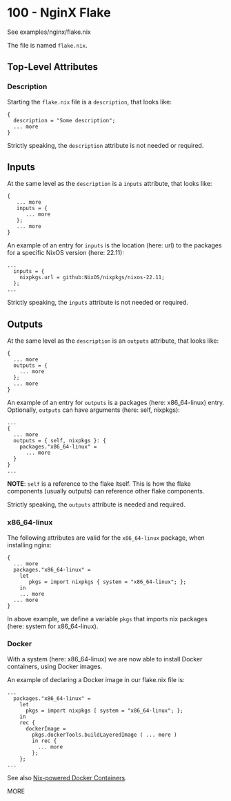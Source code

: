 # 100 - NginX Flake

See examples/nginx/flake.nix

The file is named ```flake.nix```.

## Top-Level Attributes

### Description

Starting the ```flake.nix``` file is a ```description```, that looks like:

```
{
  description = "Some description";
  ... more
}
```

Strictly speaking, the ```description``` attribute is not needed or required.

## Inputs

At the same level as the ```description``` is a ```inputs``` attribute, that looks like:

```
{
   ... more
   inputs = {
      ... more
   };
   ... more
}
```

An example of an entry for ```inputs``` is the location (here: url) to the packages for a specific NixOS version (here: 22.11):

```
...
  inputs = {
    nixpkgs.url = github:NixOS/nixpkgs/nixos-22.11;
  };
...
```

Strictly speaking, the ```inputs``` attribute is not needed or required.

## Outputs

At the same level as the ```description``` is an ```outputs``` attribute, that looks like:

```
{
  ... more
  outputs = {
    ... more
  };
  ... more
}
```

An example of an entry for ```outputs``` is a packages (here: x86_64-linux) entry. Optionally, ```outputs``` can have arguments (here: self, nixpkgs):

```
...
{
  ... more
  outputs = { self, nixpkgs }: {
    packages."x86_64-linux" = 
      ... more
  }
}
...
```

**NOTE**: ```self``` is a reference to the flake itself. This is how the flake components (usually outputs) can reference other flake components.

Strictly speaking, the ```outputs``` attribute is needed and required.

### x86_64-linux

The following attributes are valid for the ```x86_64-linux``` package, when installing nginx:

```
{
  ... more
  packages."x86_64-linux" =
    let
       pkgs = import nixpkgs { system = "x86_64-linux"; };
    in
    ... more
  ... more
}
```

In above example, we define a variable ```pkgs``` that imports nix packages (here: system for x86_64-linux).

### Docker

With a system (here: x86_64-linux) we are now able to install Docker containers, using Docker images.

An example of declaring a Docker image in our flake.nix file is:

```
...
  packages."x86_64-linux" =
    let
      pkgs = import nixpkgs [ system = "x86_64-linux"; };
    in
    rec {
      dockerImage =
        pkgs.dockerTools.buildLayeredImage ( ... more )
        in rec {
          ... more
        }; 
    };
...
```

See also [Nix-powered Docker Containers](https://www.youtube.com/watch?v=5XY3K8DH55M).

MORE
